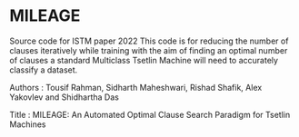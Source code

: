 # MILEAGE
Source code for ISTM paper 2022 
This code is for reducing the number of clauses iteratively while training with the aim of finding an optimal number of clauses a standard Multiclass Tsetlin Machine will need to accurately classify a dataset.

Authors : Tousif Rahman, Sidharth Maheshwari, Rishad Shafik, Alex Yakovlev and Shidhartha Das

Title   : MILEAGE: An Automated Optimal Clause Search Paradigm for Tsetlin Machines 
